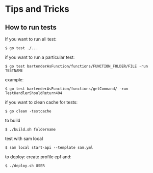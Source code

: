 # Tips and Tricks 

## How to run tests

If you want to run all test: 

```
$ go test ./...

```

if you want to run a particular test:

```
$ go test bartenderAsFunction/functions/FUNCTION_FOLDER/FILE -run TESTNAME

```

example:

```
$ go test bartenderAsFunction/functions/getCommand/ -run TestHandlerShouldReturn404

```

if you want to clean cache for tests:

```
$ go clean -testcache

```

to build 

```
$ ./build.sh foldername

```

test with sam local

```
$ sam local start-api --template sam.yml
```

to deploy: create profile epf and:

```
$ ./deploy.sh USER
```
